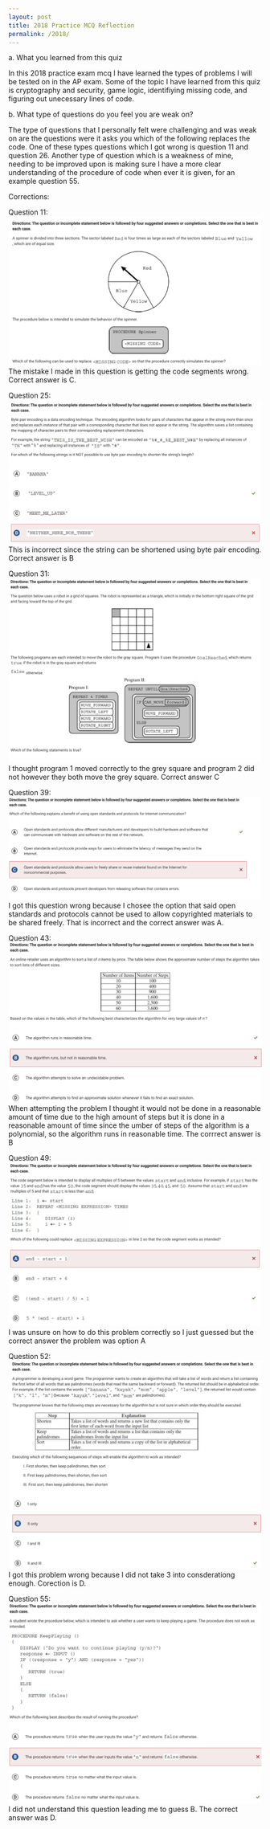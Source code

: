 ```yaml
---
layout: post
title: 2018 Practice MCQ Reflection
permalink: /2018/
---
```


a. What you learned from this quiz


In this 2018 practice exam mcq I have learned the types of problems I will be tested on in the AP exam. 
Some of the topic I have learned from this quiz is cryptography and security, game logic, identifiying missing code, and figuring out unecessary lines of code. 


b. What type of questions do you feel you are weak on?


The type of questions that I personally felt were challenging and was weak on are the questions were it asks you which of the following replaces the code. One of these types questions which I got wrong is question 11 and question 26. Another type of question which is a weakness of mine, needing to be improved upon is making sure I have a more clear understanding of the procedure of code when ever it is given, for an example question 55.


Corrections:

Question 11:
![alt text](image.png)
The mistake I made in this question is getting the code segments wrong. Correct answer is C.

Question 25:
![alt text](image-1.png)
This is incorrect since the string can be shortened using byte pair encoding. Correct answer is B

Question 31:
![alt text](image-3.png)
I thought program 1 moved correctly to the grey square and program 2 did not however they both move the grey square. Correct answer C

Question 39:
![alt text](image-4.png)
I got this question wrong because I chosee the option that said open standards and protocols cannot be used to allow copyrighted materials to be shared freely. That is incorrect and the correct answer was A.

Question 43:
![alt text](image-5.png)
When attempting the problem I thought it would not be done in a reasonable amount of time due to the high amount of steps but it is done in a reasonable amount of time since the umber of steps of the algorithm is a polynomial, so the algorithm runs in reasonable time. The corrrect answer is B

Question 49:
![alt text](image-6.png)
I was unsure on how to do this problem correctly so I just guessed but the correct answer the problem was option A

Question 52:
![alt text](image-7.png)
I got this problem wrong because I did not take 3 into consderationg enough. Corection is D.

Question 55:
![alt text](image-8.png)
I did not understand this question leading me to guess B. The correct answer was D.